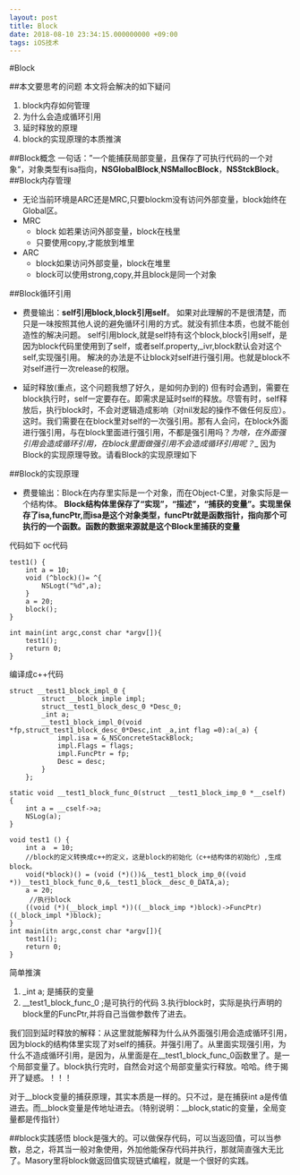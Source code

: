 ```yaml
---
layout: post
title: Block
date: 2018-08-10 23:34:15.000000000 +09:00
tags: iOS技术
---
```

#Block

##本文要思考的问题
本文将会解决的如下疑问
1. block内存如何管理
2. 为什么会造成循环引用
3. 延时释放的原理
4. block的实现原理的本质推演

##Block概念
一句话：”一个能捕获局部变量，且保存了可执行代码的一个对象“，对象类型有isa指向，__NSGlobalBlock__,__NSMallocBlock__，__NSStckBlock__。
##Block内存管理
- 无论当前环境是ARC还是MRC,只要blockm没有访问外部变量，block始终在Global区。
- MRC 
    - block 如若果访问外部变量，block在栈里
    - 只要使用copy,才能放到堆里
- ARC 
    - block如果访问外部变量，block在堆里
    - block可以使用strong,copy,并且block是同一个对象

##Block循环引用
- 费曼输出：**self引用block,block引用self**。
如果对此理解的不是很清楚，而只是一味按照其他人说的避免循环引用的方式。就没有抓住本质，也就不能创造性的解决问题。
self引用block,就是self持有这个block,block引用self，是因为block代码里使用到了self，或者self.property,_ivr,block默认会对这个self,实现强引用。
解决的办法是不让block对self进行强引用。也就是block不对self进行一次release的权限。

- 延时释放(重点，这个问题我想了好久，是如何办到的)
但有时会遇到，需要在block执行时，self一定要存在。即需求是延时self的释放。尽管有时，self释放后，执行block时，不会对逻辑造成影响（对nil发起的操作不做任何反应）。这时。我们需要在在block里对self的一次强引用。那有人会问，在block外面进行强引用，与在block里面进行强引用，不都是强引用吗？_为啥，在外面强引用会造成循环引用，在block里面做强引用不会造成循环引用呢？__
因为Block的实现原理导致。请看Block的实现原理如下

##Block的实现原理
- 费曼输出：Block在内存里实际是一个对象，而在Object-C里，对象实际是一个结构体。
**Block结构体里保存了“实现”，“描述”，“捕获的变量”。实现里保存了isa,funcPtr,而isa是这个对象类型，funcPtr就是函数指针，指向那个可执行的一个函数。函数的数据来源就是这个Block里捕获的变量**

代码如下
oc代码

```
test1() {
    int a = 10;
    void (^block)()= ^{
        NSLogt("%d",a);
    }
    a = 20;
    block();
}

int main(int argc,const char *argv[]){    
    test1();
    return 0;
}

```

编译成c++代码

```
struct __test1_block_impl_0 {
        struct __block_imple impl;
        struct__test1_block_desc_0 *Desc_0;
        _int a;
        __test1_block_impl_0(void *fp,struct_test1_block_desc_0*Desc,int _a,int flag =0):a(_a) {
            impl.isa = &_NSConcreteStackBlock;
            impl.Flags = flags;
            impl.FuncPtr = fp;
            Desc = desc;
        }
    };
    
static void __test1_block_func_0(struct __test1_block_imp_0 *__cself) {
    int a = __cself->a;
    NSLog(a);
}

void test1 () {
    int a  = 10;
    //block的定义转换成c++的定义，这是block的初始化（c++结构体的初始化）,生成block。
    void(*block)() = (void (*)())&__test1_block_imp_0((void *))__test1_block_func_0,&__test1_block__desc_0_DATA,a);
    a = 20;
     //执行block   
    ((void (*)(__block_impl *))((__block_imp *)block)->FuncPtr)((_block_impl *)block);
}
int main(itn argc,const char *argv[]){
    test1();
    return 0;
}
```

简单推演
1.  _int a; 是捕获的变量
2. __test1_block_func_0 ;是可执行的代码
3.执行block时，实际是执行声明的block里的FuncPtr,并将自己当做参数传了进去。

我们回到延时释放的解释：从这里就能解释为什么从外面强引用会造成循环引用，因为block的结构体里实现了对self的捕获。并强引用了。从里面实现强引用，为什么不造成循环引用，是因为，从里面是在__test1_block_func_0函数里了。是一个局部变量了。block执行完时，自然会对这个局部变量实行释放。哈哈。终于揭开了疑惑。！！！

对于__block变量的捕获原理，其实本质是一样的。只不过，是在捕获int a是传值进去。而__block变量是传地址进去。（特别说明：__block,static的变量，全局变量都是传指针）


##block实践感悟
block是强大的。可以做保存代码，可以当返回值，可以当参数，总之，将其当一般对象使用，外加他能保存代码并执行，那就简直强大无比了。Masory里将block做返回值实现链式编程，就是一个很好的实践。

